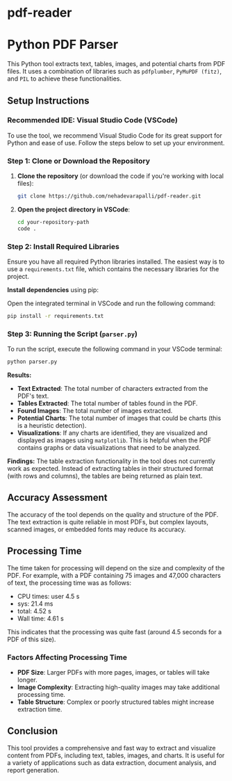 # pdf-reader

# Python PDF Parser

This Python tool extracts text, tables, images, and potential charts from PDF files. It uses a combination of libraries such as `pdfplumber`, `PyMuPDF (fitz)`, and `PIL` to achieve these functionalities.

## Setup Instructions

### Recommended IDE: Visual Studio Code (VSCode)

To use the tool, we recommend Visual Studio Code for its great support for Python and ease of use. Follow the steps below to set up your environment.

### Step 1: Clone or Download the Repository

1. **Clone the repository** (or download the code if you're working with local files):
    ```bash
    git clone https://github.com/nehadevarapalli/pdf-reader.git
    ```

2. **Open the project directory in VSCode**:
    ```bash
    cd your-repository-path
    code .
    ```

### Step 2: Install Required Libraries

Ensure you have all required Python libraries installed. The easiest way is to use a `requirements.txt` file, which contains the necessary libraries for the project.

**Install dependencies** using pip:

Open the integrated terminal in VSCode and run the following command:

```bash
pip install -r requirements.txt
```

### Step 3: Running the Script (`parser.py`)


To run the script, execute the following command in your VSCode terminal:

```bash
python parser.py
```

**Results:**

- **Text Extracted**: The total number of characters extracted from the PDF's text.
- **Tables Extracted**: The total number of tables found in the PDF.
- **Found Images**: The total number of images extracted.
- **Potential Charts**: The total number of images that could be charts (this is a heuristic detection).
- **Visualizations**: If any charts are identified, they are visualized and displayed as images using `matplotlib`. This is helpful when the PDF contains graphs or data visualizations that need to be analyzed.

**Findings:**
The table extraction functionality in the tool does not currently work as expected. Instead of extracting tables in their structured format (with rows and columns), the tables are being returned as plain text. 



## Accuracy Assessment

The accuracy of the tool depends on the quality and structure of the PDF. The text extraction is quite reliable in most PDFs, but complex layouts, scanned images, or embedded fonts may reduce its accuracy.



## Processing Time

The time taken for processing will depend on the size and complexity of the PDF. For example, with a PDF containing 75 images and 47,000 characters of text, the processing time was as follows:

- CPU times: user 4.5 s
- sys: 21.4 ms
- total: 4.52 s 
- Wall time: 4.61 s

This indicates that the processing was quite fast (around 4.5 seconds for a PDF of this size).

### Factors Affecting Processing Time
- **PDF Size**: Larger PDFs with more pages, images, or tables will take longer.
- **Image Complexity**: Extracting high-quality images may take additional processing time.
- **Table Structure**: Complex or poorly structured tables might increase extraction time.



## Conclusion

This tool provides a comprehensive and fast way to extract and visualize content from PDFs, including text, tables, images, and charts. It is useful for a variety of applications such as data extraction, document analysis, and report generation.


